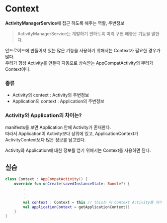 # Context

**ActivityManagerService**에 접근 하도록 해주는 역할, 주변정보    
> ActivityManagerService는 개발하기 편하도록 미리 구현 해놓은 기능을 말한다.  

안드로이드에 만들어져 있는 많은 기능을 사용하기 위해서는 Context가 필요한 경우가 많다.  
우리가 항상 Activity를 만들때 자동으로 상속받는 AppCompatActivity의 뿌리가 Context이다.

### 종류
* Activity의 context : Activity의 주변정보  
* Application의 context : Application의 주변정보 

### Activity와 Application의 차이는?
manifests를 보면 Application 안에 Activity가 존재한다.   
따라서 Application이 Activity보다 상위에 있고, ApplicationContext가 ActivityContext보다 많은 정보를 담고있다.

Activity와 Application에 대한 정보를 얻기 위해서는 Context를 사용하면 된다.

## 실습

```kotlin
class Context : AppCompatActivity() {
    override fun onCreate(savedInstanceState: Bundle?) {
        .
        .
        .
        val context : Context = this // this는 이 Context Activity를 의미 , 자식은 부모의 타입이 될 수 있다. 
        val applicationContext = getApplicationContext()
    }
}
```

